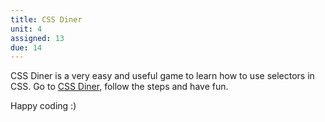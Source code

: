 ```yaml
---
title: CSS Diner
unit: 4
assigned: 13
due: 14
---
```

CSS Diner is a very easy and useful game to learn how to use selectors in CSS.
Go to [CSS Diner](https://flukeout.github.io/), follow the steps and have fun.

Happy coding :)
